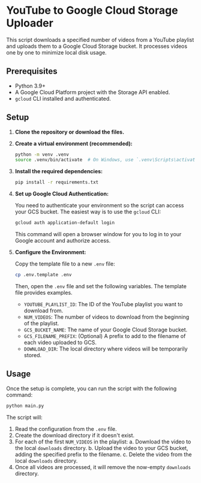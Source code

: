 # YouTube to Google Cloud Storage Uploader

This script downloads a specified number of videos from a YouTube playlist and uploads them to a Google Cloud Storage bucket. It processes videos one by one to minimize local disk usage.

## Prerequisites

- Python 3.9+
- A Google Cloud Platform project with the Storage API enabled.
- `gcloud` CLI installed and authenticated.

## Setup

1.  **Clone the repository or download the files.**

2.  **Create a virtual environment (recommended):**

    ```bash
    python -m venv .venv
    source .venv/bin/activate  # On Windows, use `.venv\Scripts\activate`
    ```

3.  **Install the required dependencies:**

    ```bash
    pip install -r requirements.txt
    ```

4.  **Set up Google Cloud Authentication:**

    You need to authenticate your environment so the script can access your GCS bucket. The easiest way is to use the `gcloud` CLI:

    ```bash
    gcloud auth application-default login
    ```

    This command will open a browser window for you to log in to your Google account and authorize access.

5.  **Configure the Environment:**

    Copy the template file to a new `.env` file:
    ```bash
    cp .env.template .env
    ```
    
    Then, open the `.env` file and set the following variables. The template file provides examples.

    - `YOUTUBE_PLAYLIST_ID`: The ID of the YouTube playlist you want to download from.
    - `NUM_VIDEOS`: The number of videos to download from the beginning of the playlist.
    - `GCS_BUCKET_NAME`: The name of your Google Cloud Storage bucket.
    - `GCS_FILENAME_PREFIX`: (Optional) A prefix to add to the filename of each video uploaded to GCS.
    - `DOWNLOAD_DIR`: The local directory where videos will be temporarily stored.

## Usage

Once the setup is complete, you can run the script with the following command:

```bash
python main.py
```

The script will:
1.  Read the configuration from the `.env` file.
2.  Create the download directory if it doesn't exist.
3.  For each of the first `NUM_VIDEOS` in the playlist:
    a. Download the video to the local `downloads` directory.
    b. Upload the video to your GCS bucket, adding the specified prefix to the filename.
    c. Delete the video from the local `downloads` directory.
4.  Once all videos are processed, it will remove the now-empty `downloads` directory.
